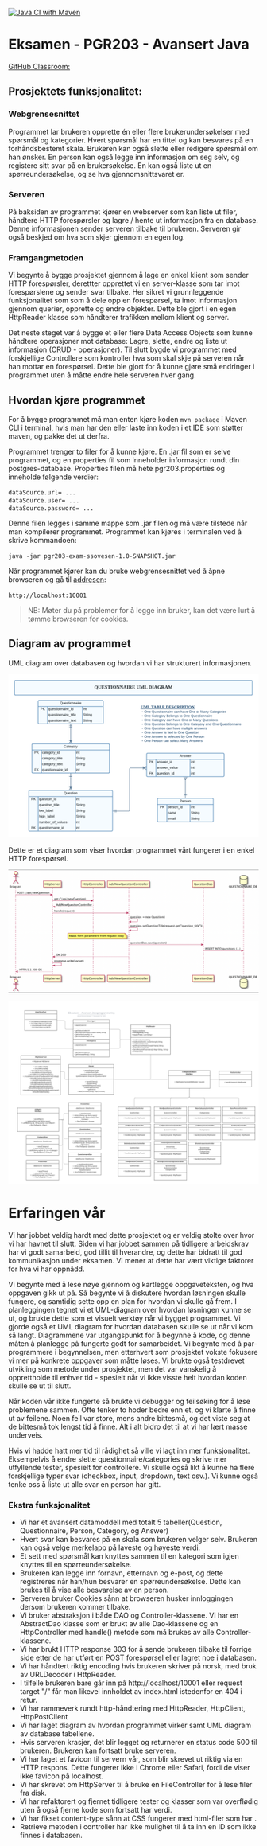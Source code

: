 [![Java CI with Maven](https://github.com/kristiania-pgr203-2021/pgr203-exam-ssovesen/actions/workflows/maven.yml/badge.svg)](https://github.com/kristiania-pgr203-2021/pgr203-exam-ssovesen/actions/workflows/maven.yml)

# Eksamen - PGR203 - Avansert Java

[GitHub Classroom:](https://github.com/kristiania-pgr203-2021/pgr203-exam-ssovesen.git)

## Prosjektets funksjonalitet:

### Webgrensesnittet

Programmet lar brukeren opprette én eller flere brukerundersøkelser med spørsmål og kategorier. Hvert spørsmål har en tittel og kan besvares på en forhåndsbestemt skala. Brukeren kan også slette eller redigere spørsmål om han ønsker. 
En person kan også legge inn informasjon om seg selv, og registere sitt svar på en brukersøkelse. En kan også liste ut en spørreundersøkelse, og se hva gjennomsnittsvaret er.

### Serveren
På baksiden av programmet kjører en webserver som kan liste ut filer, håndtere HTTP forespørsler og lagre / hente ut informasjon fra en database. Denne informasjonen sender serveren tilbake til brukeren. Serveren gir også beskjed om hva som skjer gjennom en egen log.


### Framgangmetoden
Vi begynte å bygge prosjektet gjennom å lage en enkel klient som sender HTTP forespørsler, derettter opprettet vi en server-klasse som tar imot forespørslene og sender svar tilbake. Her sikret vi grunnleggende funksjonalitet som som å dele opp en forespørsel, ta imot informasjon gjennom querier, opprette og endre objekter. Dette ble gjort i en egen HttpReader klasse som håndterer trafikken mellom klient og server.

Det neste steget var å bygge et eller flere Data Access Objects som kunne håndtere operasjoner mot database: Lagre, slette, endre og liste ut informasjon (CRUD - operasjoner). Til slutt bygde vi programmet med forskjellige Controllere som kontroller hva som skal skje på serveren når han mottar en forespørsel. Dette ble gjort for å kunne gjøre små endringer i programmet uten å måtte endre hele serveren hver gang. 


## Hvordan kjøre programmet

For å bygge programmet må man enten kjøre koden `mvn package` i Maven CLI i terminal, hvis man har den eller laste inn koden i et IDE som støtter maven, og pakke det ut derfra. 

Programmet trenger to filer for å kunne kjøre. En .jar fil som er selve programmet, og en properties fil som inneholder informasjon rundt din postgres-database.
Properties filen må hete pgr203.properties og inneholde følgende verdier: 
```
dataSource.url= ...
dataSource.user= ...
dataSource.password= ...
```
Denne filen legges i samme mappe som .jar filen og må være tilstede når man kompilerer programmet. 
Programmet kan kjøres i terminalen ved å skrive kommandoen:

`java -jar pgr203-exam-ssovesen-1.0-SNAPSHOT.jar`

Når programmet kjører kan du bruke webgrensesnittet ved å åpne browseren og gå til [addresen](http://localhost/10001):

``http://localhost:10001``


> NB: Møter du på problemer for å legge inn bruker, kan det være lurt å tømme browseren for cookies.

## Diagram av programmet
UML diagram over databasen og hvordan vi har strukturert informasjonen.

![UML diagram of data](doc/UML.png)

Dette er et diagram som viser hvordan programmet vårt fungerer i en enkel HTTP forespørsel.

![PUML diagram of program](doc/PUML.png)

![Diagram of architecture](doc/Program%20architecture.png)

# Erfaringen vår
Vi har jobbet veldig hardt med dette prosjektet og er veldig stolte over hvor vi har havnet til slutt. Siden vi har jobbet sammen på tidligere arbeidskrav har vi godt samarbeid, god tillit til hverandre, og dette har bidratt til god kommunikasjon under eksamen. Vi mener at dette har vært viktige faktorer for hva vi har oppnådd.  

Vi begynte med å lese nøye gjennom og kartlegge oppgaveteksten, og hva oppgaven gikk ut på. Så begynte vi å diskutere hvordan løsningen skulle fungere, og samtidig sette opp en plan for hvordan vi skulle gå frem. I planleggingen tegnet vi et UML-diagram over hvordan løsningen kunne se ut, og brukte dette som et visuelt verktøy når vi bygget programmet. Vi gjorde også et UML diagram for hvordan databasen skulle se ut når vi kom så langt. Diagrammene var utgangspunkt for å begynne å kode, og denne måten å planlegge på fungerte godt for samarbeidet. Vi begynte med å par-programmere i begynnelsen, men etterhvert som prosjektet vokste fokusere vi mer på konkrete oppgaver som måtte løses. Vi brukte også testdrevet utvikling som metode under prosjektet, men det var vanskelig å opprettholde til enhver tid - spesielt når vi ikke visste helt hvordan koden skulle se ut til slutt.

Når koden vår ikke fungerte så brukte vi debugger og feilsøking for å løse problemene sammen. Ofte tenker to hoder bedre enn et, og vi klarte å finne ut av feilene. Noen feil var store, mens andre bittesmå, og det viste seg at de bittesmå tok lengst tid å finne. Alt i alt bidro det til at vi har lært masse underveis.  

Hvis vi hadde hatt mer tid til rådighet så ville vi lagt inn mer funksjonalitet. Eksempelvis å endre slette questionnaire/categories og skrive mer utfyllende tester, spesielt for controllere. Vi skulle også likt å kunne ha flere forskjellige typer svar (checkbox, input, dropdown, text osv.). Vi kunne også tenke oss å liste ut alle svar en person har gitt. 





### Ekstra funksjonalitet
* Vi har et avansert datamoddell med totalt 5 tabeller(Question, Questionnaire, Person, Category, og Answer)
* Hvert svar kan besvares på en skala som brukeren velger selv. Brukeren kan også velge merkelapp på laveste og høyeste verdi.
* Et sett med spørsmål kan knyttes sammen til en kategori som igjen knyttes til en spørreundersøkelse.
* Brukeren kan legge inn fornavn, etternavn og e-post, og dette registreres når han/hun besvarer en spørreundersøkelse. Dette kan brukes til å vise alle besvarelse av en person.
* Serveren bruker Cookies sånn at browseren husker innloggingen dersom brukeren kommer tilbake. 
* Vi bruker abstraksjon i både DAO og Controller-klassene. Vi har en AbstractDao klasse som er brukt av alle Dao-klassene og en HttpController med handle() metode som må brukes av alle Controller-klassene.
* Vi har brukt HTTP response 303 for å sende brukeren tilbake til forrige side etter de har utført en POST forespørsel eller lagret noe i databasen.
* Vi har håndtert riktig encoding hvis brukeren skriver på norsk, med bruk av URLDecoder i HttpReader.
* I tilfelle brukeren bare går inn på http://localhost/10001 eller request target "/" får man likevel innholdet av index.html istedenfor en 404 i retur.
* Vi har rammeverk rundt http-håndtering med HttpReader, HttpClient, HttpPostClient
* Vi har laget diagram av hvordan programmet virker samt UML diagram av database tabellene.
* Hvis serveren krasjer, det blir logget og returnerer en status code 500 til brukeren. Brukeren kan fortsatt bruke serveren.
* Vi har laget et favicon til servern vår, som blir skrevet ut riktig via en HTTP respons. Dette fungerer ikke i Chrome eller Safari, fordi de viser ikke favicon på localhost. 
* Vi har skrevet om HttpServer til å bruke en FileController for å lese filer fra disk.
* Vi har refaktorert og fjernet tidligere tester og klasser som var overflødig uten å også fjerne kode som fortsatt har verdi.
* Vi har fikset content-type sånn at CSS fungerer med html-filer som har <!DOCTYPE html>.
* Retrieve metoden i controller har ikke mulighet til å ta inn en ID som ikke finnes i databasen.  





